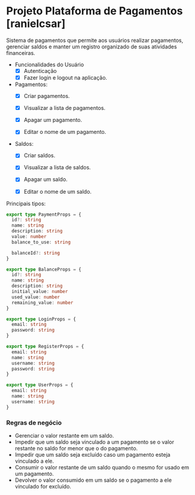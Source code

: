 # Projeto Plataforma de Pagamentos [ranielcsar]

Sistema de pagamentos que permite aos usuários realizar pagamentos, gerenciar saldos e manter um registro organizado de suas atividades financeiras.

- Funcionalidades do Usuário
  - [x] Autenticação
  - [x] Fazer login e logout na aplicação.

- Pagamentos:
  - [x] Criar pagamentos.
  - [x] Visualizar a lista de pagamentos.
  - [x] Apagar um pagamento.
  - [x] Editar o nome de um pagamento.

      
- Saldos:
  - [x] Criar saldos.
  - [x] Visualizar a lista de saldos.
  - [x] Apagar um saldo.
  - [x] Editar o nome de um saldo.
 

Principais tipos:
```ts
export type PaymentProps = {
  id?: string
  name: string
  description: string
  value: number
  balance_to_use: string

  balanceId?: string
}

export type BalanceProps = {
  id?: string
  name: string
  description: string
  initial_value: number
  used_value: number
  remaining_value: number
}

export type LoginProps = {
  email: string
  password: string
}

export type RegisterProps = {
  email: string
  name: string
  username: string
  password: string
}

export type UserProps = {
  email: string
  name: string
  username: string
}
```

### Regras de negócio
- Gerenciar o valor restante em um saldo.
- Impedir que um saldo seja vinculado a um pagamento se o valor restante no saldo for menor que o do pagamento.
- Impedir que um saldo seja excluído caso um pagamento esteja vinculado a ele.
- Consumir o valor restante de um saldo quando o mesmo for usado em um pagamento.
- Devolver o valor consumido em um saldo se o pagamento a ele vinculado for excluído.

